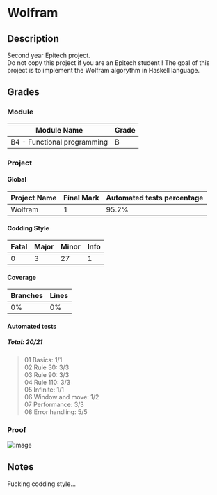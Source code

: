 # Wolfram

## Description 

Second year Epitech project.\
Do not copy this project if you are an Epitech student !
The goal of this project is to implement the Wolfram algorythm in Haskell language.

## Grades 

### Module 

Module Name | Grade
----------- | -----
B4 - Functional programming | B

### Project

#### Global

Project Name | Final Mark | Automated tests percentage
------------ | ---------- | --------------------------
Wolfram | 1 | 95.2%

#### Codding Style

Fatal | Major | Minor | Info
----- | ----- | ----- | ----
0 | 3 | 27 | 1

#### Coverage

Branches | Lines
-------- | -----
0% | 0%

#### Automated tests

##### Total: 20/21
> 01 Basics: 1/1\
> 02 Rule 30: 3/3\
> 03 Rule 90: 3/3\
> 04 Rule 110: 3/3\
> 05 Infinite: 1/1\
> 06 Window and move: 1/2\
> 07 Performance: 3/3\
> 08 Error handling: 5/5

### Proof

![image](https://github.com/DonatNathan/wolfram/assets/91681379/788edaa7-caf3-4b48-a957-521766d36c67)

## Notes

Fucking codding style...


